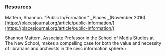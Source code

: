 ### Resources

Mattern, Shannon. "Public In/Formation." _Places _\(November 2016\). [https://placesjournal.org/article/public-information/](https://placesjournal.org/article/public-information/)

Shannon Mattern, Associate Professor in the School of Media Studies at The New School, makes a compelling case for both the value and necessity of librarians and archivists in the civic information sphere.+

[  
](https://civic-switchboard.gitbooks.io/guide/content/finding-a-data-intermediary-partner.html)

